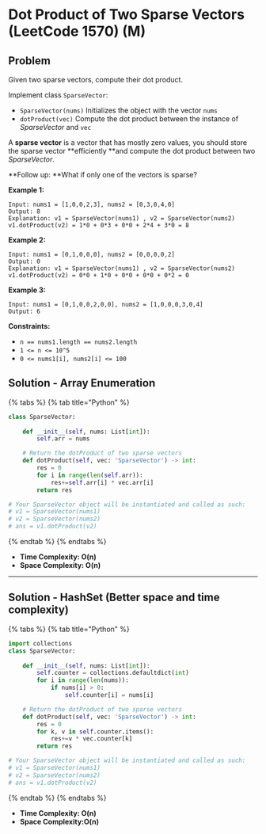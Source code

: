 # Dot Product of Two Sparse Vectors (LeetCode 1570) (M)

## Problem

Given two sparse vectors, compute their dot product.

Implement class `SparseVector`:

* `SparseVector(nums)` Initializes the object with the vector `nums`
* `dotProduct(vec)` Compute the dot product between the instance of _SparseVector_ and `vec`

A **sparse vector** is a vector that has mostly zero values, you should store the sparse vector **efficiently **and compute the dot product between two _SparseVector_.

**Follow up: **What if only one of the vectors is sparse?

**Example 1:**

```
Input: nums1 = [1,0,0,2,3], nums2 = [0,3,0,4,0]
Output: 8
Explanation: v1 = SparseVector(nums1) , v2 = SparseVector(nums2)
v1.dotProduct(v2) = 1*0 + 0*3 + 0*0 + 2*4 + 3*0 = 8
```

**Example 2:**

```
Input: nums1 = [0,1,0,0,0], nums2 = [0,0,0,0,2]
Output: 0
Explanation: v1 = SparseVector(nums1) , v2 = SparseVector(nums2)
v1.dotProduct(v2) = 0*0 + 1*0 + 0*0 + 0*0 + 0*2 = 0
```

**Example 3:**

```
Input: nums1 = [0,1,0,0,2,0,0], nums2 = [1,0,0,0,3,0,4]
Output: 6
```

**Constraints:**

* `n == nums1.length == nums2.length`
* `1 <= n <= 10^5`
* `0 <= nums1[i], nums2[i] <= 100`

## Solution - Array Enumeration

{% tabs %}
{% tab title="Python" %}
```python
class SparseVector:
    
    def __init__(self, nums: List[int]):
        self.arr = nums

    # Return the dotProduct of two sparse vectors
    def dotProduct(self, vec: 'SparseVector') -> int:
        res = 0
        for i in range(len(self.arr)):
            res+=self.arr[i] * vec.arr[i]
        return res

# Your SparseVector object will be instantiated and called as such:
# v1 = SparseVector(nums1)
# v2 = SparseVector(nums2)
# ans = v1.dotProduct(v2)
```
{% endtab %}
{% endtabs %}

* **Time Complexity: O(n)**
* **Space Complexity: O(n)**

****

## Solution - HashSet (Better space and time complexity)

{% tabs %}
{% tab title="Python" %}
```python
import collections
class SparseVector:
    
    def __init__(self, nums: List[int]):
        self.counter = collections.defaultdict(int)
        for i in range(len(nums)):
            if nums[i] > 0:
                self.counter[i] = nums[i]

    # Return the dotProduct of two sparse vectors
    def dotProduct(self, vec: 'SparseVector') -> int:
        res = 0
        for k, v in self.counter.items():
            res+=v * vec.counter[k]
        return res

# Your SparseVector object will be instantiated and called as such:
# v1 = SparseVector(nums1)
# v2 = SparseVector(nums2)
# ans = v1.dotProduct(v2)
```
{% endtab %}
{% endtabs %}

* **Time Complexity: O(n)**
* **Space Complexity:O(n)**
